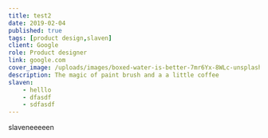 ```yaml
---
title: test2
date: 2019-02-04
published: true
tags: [product design,slaven]
client: Google
role: Product designer
link: google.com
cover_image: /uploads/images/boxed-water-is-better-7mr6Yx-8WLc-unsplash.jpg
description: The magic of paint brush and a a little coffee
slaven:
    - helllo
    - dfasdf
    - sdfasdf
---
```


slaveneeeeen